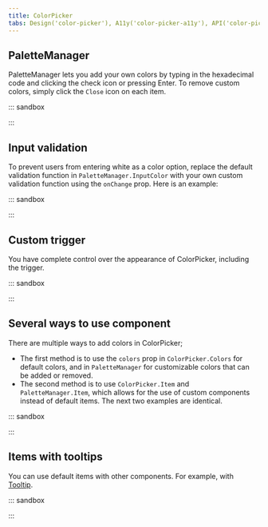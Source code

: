 ```yaml
---
title: ColorPicker
tabs: Design('color-picker'), A11y('color-picker-a11y'), API('color-picker-api'), Example('color-picker-code'), Changelog('color-picker-changelog')
---
```


## PaletteManager

PaletteManager lets you add your own colors by typing in the hexadecimal code and clicking the check icon or pressing Enter. To remove custom colors, simply click the `Close` icon on each item.

::: sandbox

<script lang="tsx" src="examples/palettemanager.tsx"></script>

:::

## Input validation

To prevent users from entering white as a color option, replace the default validation function in `PaletteManager.InputColor` with your own custom validation function using the `onChange` prop. Here is an example:

::: sandbox

<script lang="tsx" src="examples/input_validation.tsx"></script>

:::

## Custom trigger

You have complete control over the appearance of ColorPicker, including the trigger.

::: sandbox

<script lang="tsx" src="examples/custom_trigger.tsx"></script>

:::

## Several ways to use component

There are multiple ways to add colors in ColorPicker;

- The first method is to use the `colors` prop in `ColorPicker.Colors` for default colors, and in `PaletteManager` for customizable colors that can be added or removed.
- The second method is to use `ColorPicker.Item` and `PaletteManager.Item`, which allows for the use of custom components instead of default items. The next two examples are identical.

::: sandbox

<script lang="tsx" src="examples/several_ways_to_use_component.tsx"></script>

:::

## Items with tooltips

You can use default items with other components. For example, with [Tooltip](/components/tooltip/tooltip).

::: sandbox

<script lang="tsx" src="examples/items_with_tooltips.tsx"></script>

:::
